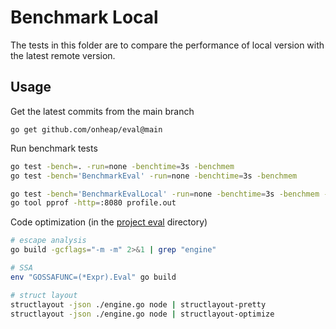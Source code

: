 # Benchmark Local

The tests in this folder are to compare the performance of local version with the latest remote version.

## Usage

Get the latest commits from the main branch
```
go get github.com/onheap/eval@main
```

Run benchmark tests
```bash
go test -bench=. -run=none -benchtime=3s -benchmem
go test -bench='BenchmarkEval' -run=none -benchtime=3s -benchmem

go test -bench='BenchmarkEvalLocal' -run=none -benchtime=3s -benchmem -memprofile profile.out
go tool pprof -http=:8080 profile.out
```

Code optimization (in the [project eval](https://github.com/onheap/eval) directory)
```bash
# escape analysis
go build -gcflags="-m -m" 2>&1 | grep "engine"

# SSA
env "GOSSAFUNC=(*Expr).Eval" go build

# struct layout
structlayout -json ./engine.go node | structlayout-pretty
structlayout -json ./engine.go node | structlayout-optimize
```

